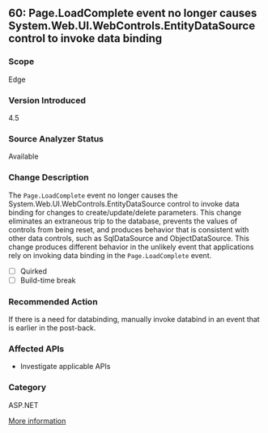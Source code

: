 ## 60: Page.LoadComplete event no longer causes System.Web.UI.WebControls.EntityDataSource control to invoke data binding

### Scope
Edge

### Version Introduced
4.5

### Source Analyzer Status
Available

### Change Description
The `Page.LoadComplete` event no longer causes the System.Web.UI.WebControls.EntityDataSource control to invoke data binding for changes to create/update/delete parameters. 
This change eliminates an extraneous trip to the database, prevents the values of controls from being reset, and produces behavior that is consistent with other data controls, such as SqlDataSource and ObjectDataSource. 
This change produces different behavior in the unlikely event that applications rely on invoking data binding in the `Page.LoadComplete` event. 

- [ ] Quirked
- [ ] Build-time break

### Recommended Action
If there is a need for databinding, manually invoke databind in an event that is earlier in the post-back.

### Affected APIs
* Investigate applicable APIs

### Category
ASP.NET

[More information](https://msdn.microsoft.com/en-us/library/hh367887(v=vs.110).aspx#asp)

<!--
    ### Notes
    This change produces different behavior in the unlikely event that applications rely on invoking data binding in the Page.LoadComplete event.
-->


